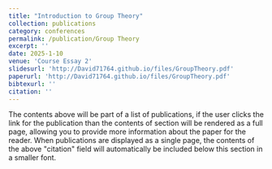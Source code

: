 ```yaml
---
title: "Introduction to Group Theory"
collection: publications
category: conferences
permalink: /publication/Group Theory
excerpt: ''
date: 2025-1-10
venue: 'Course Essay 2'
slidesurl: 'http://David71764.github.io/files/GroupTheory.pdf'
paperurl: 'http://David71764.github.io/files/GroupTheory.pdf'
bibtexurl: ''
citation: ''
---
```

The contents above will be part of a list of publications, if the user clicks the link for the publication than the contents of section will be rendered as a full page, allowing you to provide more information about the paper for the reader. When publications are displayed as a single page, the contents of the above "citation" field will automatically be included below this section in a smaller font.

